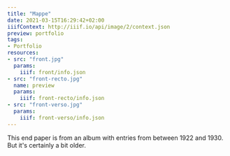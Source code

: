```yaml
---
title: "Mappe"
date: 2021-03-15T16:29:42+02:00
iiifContext: http://iiif.io/api/image/2/context.json
preview: portfolio
tags:
- Portfolio
resources:
- src: "front.jpg"
  params:
    iiif: front/info.json
- src: "front-recto.jpg"
  name: preview
  params:
    iiif: front-recto/info.json
- src: "front-verso.jpg"
  params:
    iiif: front-verso/info.json
---
```

This end paper is from an album with entries from between 1922 and 1930. But it's certainly a bit older.
